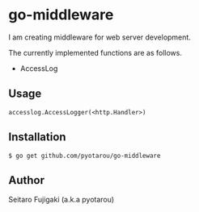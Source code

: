 # go-middleware
I am creating middleware for web server development.

The currently implemented functions are as follows.
- AccessLog

## Usage
```
accesslog.AccessLogger(<http.Handler>)
```

## Installation
```
$ go get github.com/pyotarou/go-middleware
```

## Author
Seitaro Fujigaki (a.k.a pyotarou)